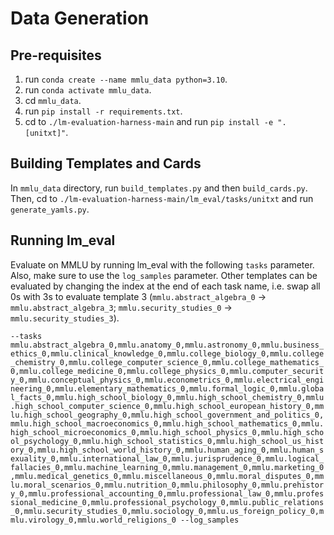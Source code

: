 # Data Generation

## Pre-requisites

1. run `conda create --name mmlu_data python=3.10`.
2. run `conda activate mmlu_data`.
3. cd `mmlu_data`.
4. run `pip install -r requirements.txt`.
5. cd to `./lm-evaluation-harness-main` and run `pip install -e ".[unitxt]"`.

## Building Templates and Cards

In `mmlu_data` directory, run `build_templates.py` and then `build_cards.py`. Then, cd to `./lm-evaluation-harness-main/lm_eval/tasks/unitxt` and run `generate_yamls.py`.

## Running lm_eval

Evaluate on MMLU by running lm_eval with the following `tasks` parameter. Also, make sure to use the `log_samples` parameter. Other templates can be evaluated by changing the index at the end of each task name, i.e. swap all 0s with 3s to evaluate template 3 (`mmlu.abstract_algebra_0` -> `mmlu.abstract_algebra_3`; `mmlu.security_studies_0` -> `mmlu.security_studies_3`).

`--tasks mmlu.abstract_algebra_0,mmlu.anatomy_0,mmlu.astronomy_0,mmlu.business_ethics_0,mmlu.clinical_knowledge_0,mmlu.college_biology_0,mmlu.college_chemistry_0,mmlu.college_computer_science_0,mmlu.college_mathematics_0,mmlu.college_medicine_0,mmlu.college_physics_0,mmlu.computer_security_0,mmlu.conceptual_physics_0,mmlu.econometrics_0,mmlu.electrical_engineering_0,mmlu.elementary_mathematics_0,mmlu.formal_logic_0,mmlu.global_facts_0,mmlu.high_school_biology_0,mmlu.high_school_chemistry_0,mmlu.high_school_computer_science_0,mmlu.high_school_european_history_0,mmlu.high_school_geography_0,mmlu.high_school_government_and_politics_0,mmlu.high_school_macroeconomics_0,mmlu.high_school_mathematics_0,mmlu.high_school_microeconomics_0,mmlu.high_school_physics_0,mmlu.high_school_psychology_0,mmlu.high_school_statistics_0,mmlu.high_school_us_history_0,mmlu.high_school_world_history_0,mmlu.human_aging_0,mmlu.human_sexuality_0,mmlu.international_law_0,mmlu.jurisprudence_0,mmlu.logical_fallacies_0,mmlu.machine_learning_0,mmlu.management_0,mmlu.marketing_0,mmlu.medical_genetics_0,mmlu.miscellaneous_0,mmlu.moral_disputes_0,mmlu.moral_scenarios_0,mmlu.nutrition_0,mmlu.philosophy_0,mmlu.prehistory_0,mmlu.professional_accounting_0,mmlu.professional_law_0,mmlu.professional_medicine_0,mmlu.professional_psychology_0,mmlu.public_relations_0,mmlu.security_studies_0,mmlu.sociology_0,mmlu.us_foreign_policy_0,mmlu.virology_0,mmlu.world_religions_0 --log_samples`

